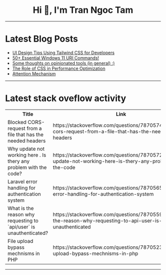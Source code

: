<h1 align="center">Hi 👋, I'm Tran Ngoc Tam</h1>

---

# Latest Blog Posts 
<!-- BLOG-POST-LIST:START -->
- [UI Design Tips Using Tailwind CSS for Developers](https://dev.to/railsdesigner/ui-design-tips-using-tailwind-css-for-developers-4lg0)
- [50+ Essential Windows 11 URI Commands!](https://dev.to/winsides/50-essential-windows-11-uri-commands-3bdj)
- [Some thoughts on opinionated tools &lpar;in general&rpar; :&rpar;](https://dev.to/nikoldimit/some-thoughts-on-opinionated-tools-in-general--5gh4)
- [The Role of CSS in Performance Optimization](https://dev.to/vickychi/the-role-of-css-in-performance-optimization-4cf6)
- [Attention Mechanism](https://dev.to/muhammad_saim_7/attention-mechanism-2bdj)
<!-- BLOG-POST-LIST:END -->

---

# Latest stack oveflow activity
<table>
  <tr><th>Title</th><th>Link</th></tr>
  <!-- STACKOVERFLOW:START --><tr><td>Blocked CORS-request from a file that has the needed headers</td><td>https://stackoverflow.com/questions/78705747/blocked-cors-request-from-a-file-that-has-the-needed-headers</td></tr><tr><td>Why update not working here . Is thery any problem with the code?</td><td>https://stackoverflow.com/questions/78705729/why-update-not-working-here-is-thery-any-problem-with-the-code</td></tr><tr><td>Laravel error handling for authentication system</td><td>https://stackoverflow.com/questions/78705651/laravel-error-handling-for-authentication-system</td></tr><tr><td>What is the reason why requesting to `api/user` is unauthenticated?</td><td>https://stackoverflow.com/questions/78705599/what-is-the-reason-why-requesting-to-api-user-is-unauthenticated</td></tr><tr><td>File upload bypass mechnisms in PHP</td><td>https://stackoverflow.com/questions/78705237/file-upload-bypass-mechnisms-in-php</td></tr><!-- STACKOVERFLOW:END -->
</table>

---


